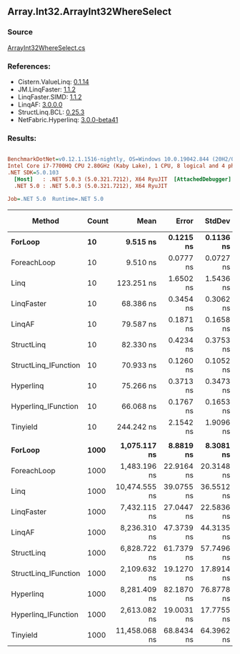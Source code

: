 ﻿## Array.Int32.ArrayInt32WhereSelect

### Source
[ArrayInt32WhereSelect.cs](../LinqBenchmarks/Array/Int32/ArrayInt32WhereSelect.cs)

### References:
- Cistern.ValueLinq: [0.1.14](https://www.nuget.org/packages/Cistern.ValueLinq/0.1.14)
- JM.LinqFaster: [1.1.2](https://www.nuget.org/packages/JM.LinqFaster/1.1.2)
- LinqFaster.SIMD: [1.1.2](https://www.nuget.org/packages/LinqFaster.SIMD/1.0.3)
- LinqAF: [3.0.0.0](https://www.nuget.org/packages/LinqAF/3.0.0.0)
- StructLinq.BCL: [0.25.3](https://www.nuget.org/packages/StructLinq.BCL/0.25.3)
- NetFabric.Hyperlinq: [3.0.0-beta41](https://www.nuget.org/packages/NetFabric.Hyperlinq/3.0.0-beta41)

### Results:
``` ini

BenchmarkDotNet=v0.12.1.1516-nightly, OS=Windows 10.0.19042.844 (20H2/October2020Update)
Intel Core i7-7700HQ CPU 2.80GHz (Kaby Lake), 1 CPU, 8 logical and 4 physical cores
.NET SDK=5.0.103
  [Host]   : .NET 5.0.3 (5.0.321.7212), X64 RyuJIT  [AttachedDebugger]
  .NET 5.0 : .NET 5.0.3 (5.0.321.7212), X64 RyuJIT

Job=.NET 5.0  Runtime=.NET 5.0  

```
|               Method | Count |          Mean |      Error |     StdDev | Ratio | RatioSD |  Gen 0 | Gen 1 | Gen 2 | Allocated |
|--------------------- |------ |--------------:|-----------:|-----------:|------:|--------:|-------:|------:|------:|----------:|
|              **ForLoop** |    **10** |      **9.515 ns** |  **0.1215 ns** |  **0.1136 ns** |  **1.00** |    **0.00** |      **-** |     **-** |     **-** |         **-** |
|          ForeachLoop |    10 |      9.510 ns |  0.0777 ns |  0.0727 ns |  1.00 |    0.02 |      - |     - |     - |         - |
|                 Linq |    10 |    123.251 ns |  1.6502 ns |  1.5436 ns | 12.96 |    0.21 | 0.0331 |     - |     - |     104 B |
|           LinqFaster |    10 |     68.386 ns |  0.3454 ns |  0.3062 ns |  7.19 |    0.10 | 0.0305 |     - |     - |      96 B |
|               LinqAF |    10 |     79.587 ns |  0.1871 ns |  0.1658 ns |  8.36 |    0.10 |      - |     - |     - |         - |
|           StructLinq |    10 |     82.330 ns |  0.4234 ns |  0.3753 ns |  8.65 |    0.11 | 0.0204 |     - |     - |      64 B |
| StructLinq_IFunction |    10 |     70.933 ns |  0.1260 ns |  0.1052 ns |  7.45 |    0.09 |      - |     - |     - |         - |
|            Hyperlinq |    10 |     75.266 ns |  0.3713 ns |  0.3473 ns |  7.91 |    0.11 |      - |     - |     - |         - |
|  Hyperlinq_IFunction |    10 |     66.068 ns |  0.1767 ns |  0.1653 ns |  6.94 |    0.09 |      - |     - |     - |         - |
|             Tinyield |    10 |    244.242 ns |  2.1542 ns |  1.9096 ns | 25.67 |    0.36 | 0.2728 |     - |     - |     856 B |
|                      |       |               |            |            |       |         |        |       |       |           |
|              **ForLoop** |  **1000** |  **1,075.117 ns** |  **8.8819 ns** |  **8.3081 ns** |  **1.00** |    **0.00** |      **-** |     **-** |     **-** |         **-** |
|          ForeachLoop |  1000 |  1,483.196 ns | 22.9164 ns | 20.3148 ns |  1.38 |    0.02 |      - |     - |     - |         - |
|                 Linq |  1000 | 10,474.555 ns | 39.0755 ns | 36.5512 ns |  9.74 |    0.09 | 0.0305 |     - |     - |     104 B |
|           LinqFaster |  1000 |  7,432.115 ns | 27.0447 ns | 22.5836 ns |  6.91 |    0.06 | 1.9302 |     - |     - |   6,064 B |
|               LinqAF |  1000 |  8,236.310 ns | 47.3739 ns | 44.3135 ns |  7.66 |    0.08 |      - |     - |     - |         - |
|           StructLinq |  1000 |  6,828.722 ns | 61.7379 ns | 57.7496 ns |  6.35 |    0.06 | 0.0153 |     - |     - |      64 B |
| StructLinq_IFunction |  1000 |  2,109.632 ns | 19.1270 ns | 17.8914 ns |  1.96 |    0.03 |      - |     - |     - |         - |
|            Hyperlinq |  1000 |  8,281.409 ns | 82.1870 ns | 76.8778 ns |  7.70 |    0.09 |      - |     - |     - |         - |
|  Hyperlinq_IFunction |  1000 |  2,613.082 ns | 19.0031 ns | 17.7755 ns |  2.43 |    0.02 |      - |     - |     - |         - |
|             Tinyield |  1000 | 11,458.068 ns | 68.8434 ns | 64.3962 ns | 10.66 |    0.11 | 0.2594 |     - |     - |     856 B |
